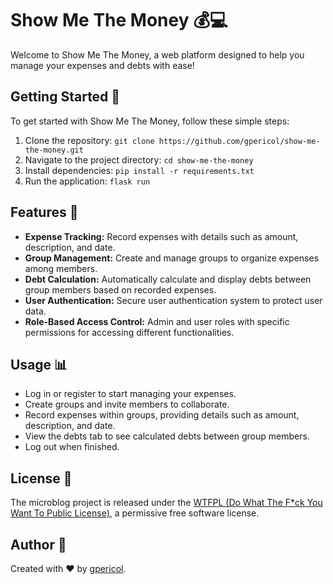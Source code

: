 # Show Me The Money 💰💻

Welcome to Show Me The Money, a web platform designed to help you manage your expenses and debts with ease!

## Getting Started 🚀

To get started with Show Me The Money, follow these simple steps:

1. Clone the repository: `git clone https://github.com/gpericol/show-me-the-money.git`
2. Navigate to the project directory: `cd show-me-the-money`
3. Install dependencies: `pip install -r requirements.txt`
4. Run the application: `flask run`

## Features 🌟

- **Expense Tracking:** Record expenses with details such as amount, description, and date.
- **Group Management:** Create and manage groups to organize expenses among members.
- **Debt Calculation:** Automatically calculate and display debts between group members based on recorded expenses.
- **User Authentication:** Secure user authentication system to protect user data.
- **Role-Based Access Control:** Admin and user roles with specific permissions for accessing different functionalities.

## Usage 📊

- Log in or register to start managing your expenses.
- Create groups and invite members to collaborate.
- Record expenses within groups, providing details such as amount, description, and date.
- View the debts tab to see calculated debts between group members.
- Log out when finished.


## License 📜

The microblog project is released under the [WTFPL (Do What The F*ck You Want To Public License)](LICENSE), a permissive free software license.

## Author 🙌

Created with ❤️ by [gpericol](https://github.com/gpericol).